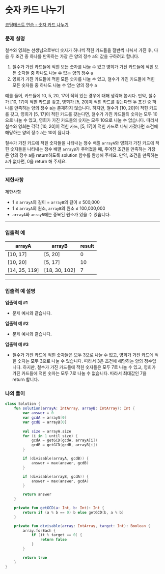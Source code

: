 # 숫자 카드 나누기

[코딩테스트 연습 - 숫자 카드 나누기](https://school.programmers.co.kr/learn/courses/30/lessons/135807)

### **문제 설명**

철수와 영희는 선생님으로부터 숫자가 하나씩 적힌 카드들을 절반씩 나눠서 가진 후, 다음 두 조건 중 하나를 만족하는 가장 큰 양의 정수 a의 값을 구하려고 합니다.

1. 철수가 가진 카드들에 적힌 모든 숫자를 나눌 수 있고 영희가 가진 카드들에 적힌 모든 숫자들 중 하나도 나눌 수 없는 양의 정수 a
2. 영희가 가진 카드들에 적힌 모든 숫자를 나눌 수 있고, 철수가 가진 카드들에 적힌 모든 숫자들 중 하나도 나눌 수 없는 양의 정수 a

예를 들어, 카드들에 10, 5, 20, 17이 적혀 있는 경우에 대해 생각해 봅시다. 만약, 철수가 [10, 17]이 적힌 카드를 갖고, 영희가 [5, 20]이 적힌 카드를 갖는다면 두 조건 중 하나를 만족하는 양의 정수 a는 존재하지 않습니다. 하지만, 철수가 [10, 20]이 적힌 카드를 갖고, 영희가 [5, 17]이 적힌 카드를 갖는다면, 철수가 가진 카드들의 숫자는 모두 10으로 나눌 수 있고, 영희가 가진 카드들의 숫자는 모두 10으로 나눌 수 없습니다. 따라서 철수와 영희는 각각 [10, 20]이 적힌 카드, [5, 17]이 적힌 카드로 나눠 가졌다면 조건에 해당하는 양의 정수 a는 10이 됩니다.

철수가 가진 카드에 적힌 숫자들을 나타내는 정수 배열 `arrayA`와 영희가 가진 카드에 적힌 숫자들을 나타내는 정수 배열 `arrayB`가 주어졌을 때, 주어진 조건을 만족하는 가장 큰 양의 정수 a를 return하도록 solution 함수를 완성해 주세요. 만약, 조건을 만족하는 a가 없다면, 0을 return 해 주세요.

---

### 제한사항

제한사항

- 1 ≤ `arrayA`의 길이 = `arrayB`의 길이 ≤ 500,000
- 1 ≤ `arrayA`의 원소, `arrayB`의 원소 ≤ 100,000,000
- `arrayA`와 `arrayB`에는 중복된 원소가 있을 수 있습니다.

---

### 입출력 예

| arrayA | arrayB | result |
| --- | --- | --- |
| [10, 17] | [5, 20] | 0 |
| [10, 20] | [5, 17] | 10 |
| [14, 35, 119] | [18, 30, 102] | 7 |

---

### 입출력 예 설명

**입출력 예 #1**

- 문제 예시와 같습니다.

**입출력 예 #2**

- 문제 예시와 같습니다.

**입출력 예 #3**

- 철수가 가진 카드에 적힌 숫자들은 모두 3으로 나눌 수 없고, 영희가 가진 카드에 적힌 숫자는 모두 3으로 나눌 수 있습니다. 따라서 3은 조건에 해당하는 양의 정수입니다. 하지만, 철수가 가진 카드들에 적힌 숫자들은 모두 7로 나눌 수 있고, 영희가 가진 카드들에 적힌 숫자는 모두 7로 나눌 수 없습니다. 따라서 최대값인 7을 return 합니다.

### 나의 풀이

```kotlin
class Solution {
    fun solution(arrayA: IntArray, arrayB: IntArray): Int {
        var answer = 0
        var gcdA = arrayA[0]
        var gcdB = arrayB[0]
        
        val size = arrayA.size
        for (i in 1 until size) {
            gcdA = getGCD(gcdA, arrayA[i])
            gcdB = getGCD(gcdB, arrayB[i])
        }

        if (divisable(arrayA, gcdB)) {
            answer = max(answer, gcdB)
        }

        if (divisable(arrayB, gcdA)) {
            answer = max(answer, gcdA)
        }

        return answer
    }

    private fun getGCD(a: Int, b: Int): Int {
        return if (a % b == 0) b else getGCD(b, a % b)
    }

    private fun divisable(array: IntArray, target: Int): Boolean {
        array.forEach {
            if (it % target == 0) {
                return false
            }
        }

        return true
    }
}
```